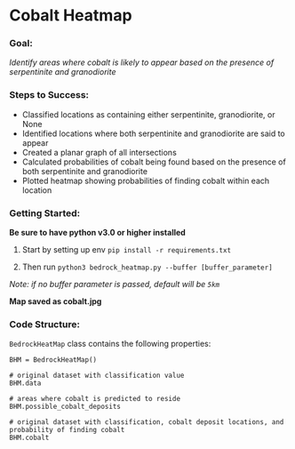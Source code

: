 # Cobalt Heatmap

### Goal:

*Identify areas where cobalt is likely to appear based on the presence of serpentinite and granodiorite*

### Steps to Success:
- Classified locations as containing either serpentinite, granodiorite, or None
- Identified locations where both serpentinite and granodiorite are said to appear
- Created a planar graph of all intersections
- Calculated probabilities of cobalt being found based on the presence of both serpentinite and granodiorite
- Plotted heatmap showing probabilities of finding cobalt within each location

### Getting Started:
**Be sure to have python v3.0 or higher installed**

1) Start by setting up env
`pip install -r requirements.txt`

2) Then run
`python3 bedrock_heatmap.py --buffer [buffer_parameter]`

*Note: if no buffer parameter is passed, default will be `5km`*

**Map saved as cobalt.jpg**

### Code Structure:
`BedrockHeatMap` class contains the following properties:
```
BHM = BedrockHeatMap()

# original dataset with classification value
BHM.data

# areas where cobalt is predicted to reside
BHM.possible_cobalt_deposits

# original dataset with classification, cobalt deposit locations, and probability of finding cobalt
BHM.cobalt
```
